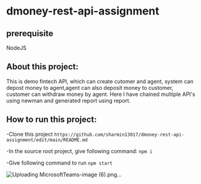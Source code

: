 # dmoney-rest-api-assignment

## prerequisite
NodeJS

## About this project:
This is demo fintech API, which can create cutomer and agent, system can depost money to agent,agent can also deposit money to customer, customer can withdraw money by agent.
Here I have chained multiple API's using newman and generated report using report.

## How to run this project:
-Clone this project
``` https://github.com/sharmin13017/dmoney-rest-api-assignment/edit/main/README.md ``` 

-In the source root project, give following command:
 ``` npm i ```
 
-Give following command to run
 ``` npm start ``` 
 
![Uploading MicrosoftTeams-image (6).png…]()

